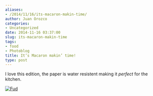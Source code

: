 ```yaml
---
aliases:
- /2014/11/16/its-macaron-makin-time/
author: Juan Orozco
categories:
- Uncategorized
date: 2014-11-16 03:37:00
slug: its-macaron-makin-time
tags:
- food
- Photoblog
title: It’s Macaron makin’ time!
type: post
---
```


I love this edition, the paper is water resistent making it _perfect_ for the kitchen.

[<img src="https://i1.wp.com/m.juanorozco.com/photos/2014/11/2014-11-16+16.57.03.medium.jpg?w=580" alt="Fud" data-recalc-dims="1" />][1]

[1]: http://m.juanorozco.com/photos/2014/11/2014-11-16+16.57.03.large.jpg